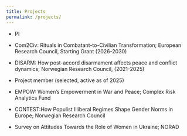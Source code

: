 ```yaml
---
title: Projects
permalink: /projects/
---
```


- PI
- Com2Civ: Rituals in Combatant-to-Civilian Transformation; European Research Council, Starting Grant (2026-2030)  
- DISARM: How post-accord disarmament affects peace and conflict dynamics; Norwegian Research Council, (2021-2025)

- Project member (selected, active as of 2025)
- EMPOW: Women’s Empowerment in War and Peace; Complex Risk Analytics Fund
- CONTEST:How Populist Illiberal Regimes Shape Gender Norms in Europe; Norwegian Research Council
- Survey on Attitudes Towards the Role of Women in Ukraine; NORAD
